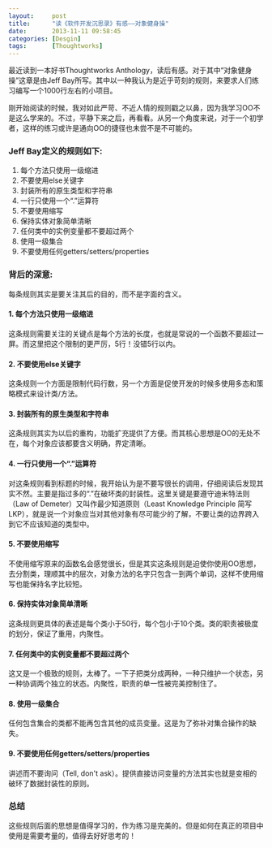 ```yaml
---
layout:     post
title:      "读《软件开发沉思录》有感——对象健身操"
date:       2013-11-11 09:58:45
categories: [Desgin]
tags:       [Thoughtworks]
---
```


最近读到一本好书Thoughtworks Anthology，读后有感。对于其中“对象健身操”这章是由Jeff Bay所写。其中以一种我认为是近乎苛刻的规则，来要求人们练习编写一个1000行左右的小项目。
<!--more-->

刚开始阅读的时候，我对如此严苛、不近人情的规则戳之以鼻，因为我学习OO不是这么学来的。不过，平静下来之后，再看看。从另一个角度来说，对于一个初学者，这样的练习或许是通向OO的捷径也未尝不是不可能的。

### Jeff Bay定义的规则如下:

1. 每个方法只使用一级缩进
1. 不要使用else关键字
1. 封装所有的原生类型和字符串
1. 一行只使用一个“.”运算符
1. 不要使用缩写
1. 保持实体对象简单清晰
1. 任何类中的实例变量都不要超过两个
1. 使用一级集合
1. 不要使用任何getters/setters/properties

### 背后的深意:

每条规则其实是要关注其后的目的，而不是字面的含义。

#### 1. 每个方法只使用一级缩进

这条规则需要关注的关键点是每个方法的长度，也就是常说的一个函数不要超过一屏。而这里把这个限制的更严厉，5行！没错5行以内。

#### 2. 不要使用else关键字

这条规则一个方面是限制代码行数，另一个方面是促使开发的时候多使用多态和策略模式来设计类/方法。

#### 3. 封装所有的原生类型和字符串

这条规则其实为以后的重构，功能扩充提供了方便。而其核心思想是OO的无处不在，每个对象应该都要含义明确，界定清晰。

#### 4. 一行只使用一个“.”运算符

对这条规则看到标题的时候，我开始认为是不要写很长的调用，仔细阅读后发现其实不然。主要是指过多的“.”在破坏类的封装性。这里关键是要遵守迪米特法则（Law of Demeter）又叫作最少知道原则（Least Knowledge Principle 简写LKP），就是说一个对象应当对其他对象有尽可能少的了解，不要让类的边界跨入到它不应该知道的类型中。

#### 5. 不要使用缩写

不使用缩写原来的函数名会感觉很长，但是其实这条规则是迫使你使用OO思想，去分割类，理顺其中的层次，对象方法的名字只包含一到两个单词，这样不使用缩写也能保持名字比较短。

#### 6. 保持实体对象简单清晰

这条规则更具体的表述是每个类小于50行，每个包小于10个类。类的职责被极度的划分，保证了重用，内聚性。

#### 7. 任何类中的实例变量都不要超过两个

这又是一个极致的规则，太棒了。一下子把类分成两种，一种只维护一个状态，另一种协调两个独立的状态。内聚性，职责的单一性被完美控制住了。

#### 8. 使用一级集合

任何包含集合的类都不能再包含其他的成员变量。这是为了弥补对集合操作的缺失。

#### 9. 不要使用任何getters/setters/properties

讲述而不要询问（Tell, don't ask）。提供直接访问变量的方法其实也就是变相的破环了数据封装性的原则。

### 总结

这些规则后面的思想是值得学习的，作为练习是完美的。但是如何在真正的项目中使用是需要考量的，值得去好好思考的！

